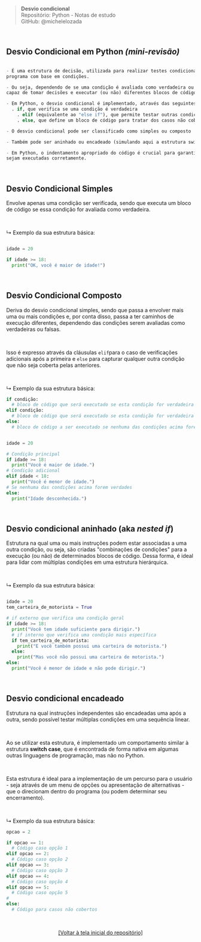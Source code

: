 > **Desvio condicional**  
> Repositório: Python - Notas de estudo     
> GitHub: @michelelozada
&nbsp;
     
&nbsp;  
## Desvio Condicional em Python *(mini-revisão)*
```py

- É uma estrutura de decisão, utilizada para realizar testes condicionais e controlar o fluxo do 
programa com base em condições.

- Ou seja, dependendo de se uma condição é avaliada como verdadeira ou como falsa, o programa é 
capaz de tomar decisões e executar (ou não) diferentes blocos de código 

- Em Python, o desvio condicional é implementado, através das seguintes palavras-chave: 
  . if, que verifica se uma condição é verdadeira
	. elif (equivalente ao "else if"), que permite testar outras condições
	. else, que define um bloco de código para tratar dos casos não cobertos pelas condições anteriores

- O desvio condicional pode ser classificado como simples ou composto 

- Também pode ser aninhado ou encadeado (simulando aqui a estrutura switch case de outras linguagens)  

- Em Python, o indentamento apropriado do código é crucial para garantir que os blocos if, elif e else 
sejam executadas corretamente. 
```

&nbsp; 

## Desvio Condicional Simples
Envolve apenas uma condição ser verificada, sendo que executa um bloco de código se essa condição for avaliada como verdadeira.

&nbsp; 

↳ Exemplo da sua estrutura básica:

```py

idade = 20

if idade >= 18:
  print("OK, você é maior de idade!")
```

&nbsp; 

## Desvio Condicional Composto
Deriva do desvio condicional simples, sendo que passa a envolver mais uma ou mais condições e, por conta disso, passa a ter caminhos de execução diferentes, dependendo das condições serem avaliadas como verdadeiras ou falsas. 

&nbsp; 

Isso é expresso através da cláusulas `elif`para o caso de verificações adicionais após a primeira e `else` para capturar qualquer outra condição que não seja coberta pelas anteriores.

&nbsp; 

↳ Exemplo da sua estrutura básica:

```py
if condição:
  # bloco de código que será executado se esta condição for verdadeira
elif condição:
  # bloco de código que será executado se esta condição for verdadeira
else:
  # bloco de código a ser executado se nenhuma das condições acima forem verdadeiras
```

```py

idade = 20

# Condição principal
if idade >= 18:
  print("Você é maior de idade.")
# Condição adicional		
elif idade < 18:
  print("Você é menor de idade.")
# Se nenhuma das condições acima forem verdades	
else:
  print("Idade desconhecida.")
```		

&nbsp; 
		
## Desvio condicional aninhado (aka _nested if_)
Estrutura na qual uma ou mais instruções podem estar associadas a uma outra condição, ou seja, são criadas "combinações de condições" para a execução (ou não) de determinados blocos de código. Dessa forma, é ideal para lidar com múltiplas condições em uma estrutura hierárquica.

&nbsp; 

↳ Exemplo da sua estrutura básica:

```py

idade = 20
tem_carteira_de_motorista = True

# if externo que verifica uma condição geral 
if idade >= 18:
  print("Você tem idade suficiente para dirigir.")
  # if interno que verifica uma condição mais específica
  if tem_carteira_de_motorista:
    print("E você também possui uma carteira de motorista.")
  else:
    print("Mas você não possui uma carteira de motorista.")
else:
  print("Você é menor de idade e não pode dirigir.")
```

&nbsp; 

## Desvio condicional encadeado 
Estrutura na qual instruções independentes são encadeadas uma após a outra, sendo possível testar múltiplas condições em uma sequência linear.

&nbsp; 

Ao se utilizar esta estrutura, é implementado um comportamento similar à estrutura **switch case**, que é encontrada de forma nativa em algumas outras linguagens de programação, mas não no Python.

&nbsp; 

Esta estrutura é ideal para a implementação de um percurso para o usuário - seja através de um menu de opções ou apresentação de alternativas - que o direcionam dentro do programa (ou podem determinar seu encerramento).

&nbsp; 

↳ Exemplo da sua estrutura básica:

```py
opcao = 2

if opcao == 1:
  # Código caso opção 1
elif opcao == 2:
  # Código caso opção 2
elif opcao == 3:
  # Código caso opção 3
elif opcao == 4:
  # Código caso opção 4
elif opcao == 5:
  # Código caso opção 5
# 	
else:
  # Código para casos não cobertos 
```		

&nbsp;

<div align="center">
<a href="https://github.com/michelelozada/Python-Study-Notes">[Voltar à tela inicial do repositório]</a>
</div>